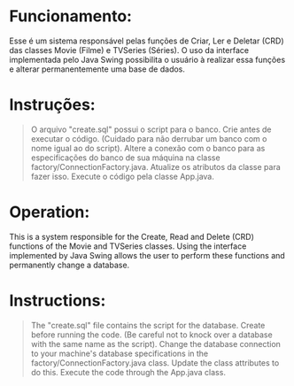 # Funcionamento:
Esse é um sistema responsável pelas funções de Criar, Ler e Deletar (CRD) das classes Movie (Filme) e TVSeries (Séries).
O uso da interface implementada pelo Java Swing possibilita o usuário à realizar essa funções e alterar permanentemente uma base de dados.

# Instruções:
> O arquivo "create.sql" possui o script para o banco. Crie antes de executar o código. (Cuidado para não derrubar um banco com o nome igual ao do script).
> Altere a conexão com o banco para as especificações do banco de sua máquina na classe factory/ConnectionFactory.java. Atualize os atributos da classe para fazer isso.
> Execute o código pela classe App.java.

# Operation:
This is a system responsible for the Create, Read and Delete (CRD) functions of the Movie and TVSeries classes.
Using the interface implemented by Java Swing allows the user to perform these functions and permanently change a database.

# Instructions:
> The "create.sql" file contains the script for the database. Create before running the code. (Be careful not to knock over a database with the same name as the script).
> Change the database connection to your machine's database specifications in the factory/ConnectionFactory.java class. Update the class attributes to do this.
> Execute the code through the App.java class.